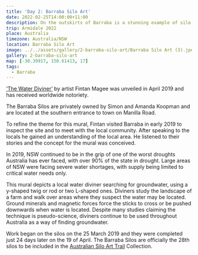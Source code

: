```yaml
---
title: 'Day 2: Barraba Silo Art'
date: 2022-02-25T14:00:00+11:00
description: On the outskirts of Barraba is a stunning example of silo art.
trip: Armidale 2022
place: Australia
timezone: Australia/NSW
location: Barraba Silo Art
image: ../../assets/gallery/2-barraba-silo-art/Barraba Silo Art (3).jpeg
gallery: 2-barraba-silo-art
map: [-30.39917, 150.61413, 17]
tags:
  - Barraba
---
```


[‘The Water Diviner’](https://www.australiansiloarttrail.com/barraba) by artist Fintan Magee was unveiled in April 2019 and has received worldwide notoriety.

The Barraba Silos are privately owned by Simon and Amanda Koopman and are located at the southern entrance to town on Manilla Road.

To refine the theme for this mural, Fintan visited Barraba in early 2019 to inspect the site and to meet with the local community. After speaking to the locals he gained an understanding of the local area. He listened to their stories and the concept for the mural was conceived.

In 2019, NSW continued to be in the grip of one of the worst droughts Australia has ever faced, with over 90% of the state in drought. Large areas of NSW were facing severe water shortages, with supply being limited to critical water needs only.

This mural depicts a local water diviner searching for groundwater, using a y-shaped twig or rod or two L-shaped ones. Diviners study the landscape of a farm and walk over areas where they suspect the water may be located. Ground minerals and magnetic forces force the sticks to cross or be pushed downwards when water is located. Despite many studies claiming the technique is pseudo-science, diviners continue to be used throughout Australia as a way of finding groundwater.

Work began on the silos on the 25 March 2019 and they were completed just 24 days later on the 19 of April. The Barraba Silos are officially the 28th silos to be included in the [Australian Silo Art Trail](https://www.australiansiloarttrail.com/) Collection.
